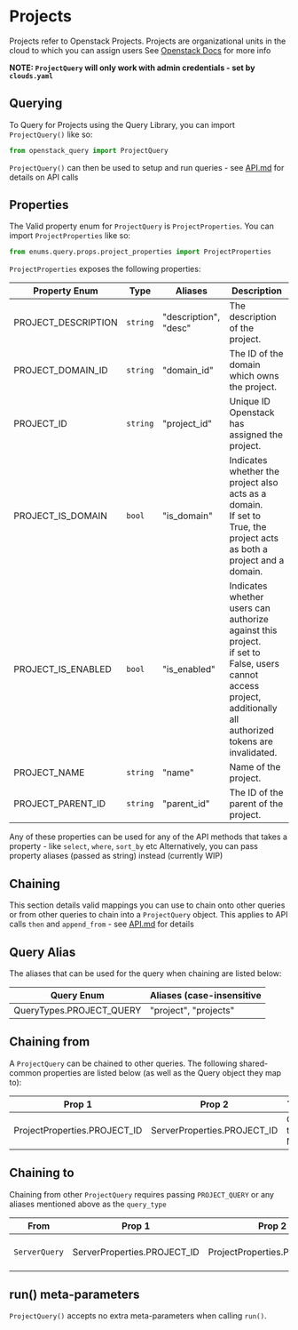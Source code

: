 # Projects
Projects refer to Openstack Projects. Projects are organizational units in the cloud to which you can assign users
See [Openstack Docs](https://docs.openstack.org/api-ref/identity/v3/index.html#projects) for more info

**NOTE: `ProjectQuery` will only work with admin credentials - set by `clouds.yaml`**

## Querying

To Query for Projects using the Query Library, you can import `ProjectQuery()` like so:

```python
from openstack_query import ProjectQuery
```

`ProjectQuery()` can then be used to setup and run queries - see [API.md](../API.md) for details on API calls

## Properties

The Valid property enum for `ProjectQuery` is `ProjectProperties`. You can import `ProjectProperties` like so:

```python
from enums.query.props.project_properties import ProjectProperties
```

`ProjectProperties` exposes the following properties:


| Property Enum       | Type     | Aliases               | Description                                                                                                                                                        |
|---------------------|----------|-----------------------|--------------------------------------------------------------------------------------------------------------------------------------------------------------------|
| PROJECT_DESCRIPTION | `string` | "description", "desc" | The description of the project.                                                                                                                                    |
| PROJECT_DOMAIN_ID   | `string` | "domain_id"           | The ID of the domain which owns the project.                                                                                                                       |
| PROJECT_ID          | `string` | "project_id"          | Unique ID Openstack has assigned the project.                                                                                                                      |
| PROJECT_IS_DOMAIN   | `bool`   | "is_domain"           | Indicates whether the project also acts as a domain. <br/>If set to True, the project acts as both a project and a domain.                                         |
| PROJECT_IS_ENABLED  | `bool`   | "is_enabled"          | Indicates whether users can authorize against this project. <br/>if set to False, users cannot access project, additionally all authorized tokens are invalidated. |
| PROJECT_NAME        | `string` | "name"                | Name of the project.                                                                                                                                               |
| PROJECT_PARENT_ID   | `string` | "parent_id"           | The ID of the parent of the project.                                                                                                                               |

Any of these properties can be used for any of the API methods that takes a property - like `select`, `where`, `sort_by` etc
Alternatively, you can pass property aliases (passed as string) instead (currently WIP)

## Chaining
This section details valid mappings you can use to chain onto other queries or from other queries to chain into a `ProjectQuery` object.
This applies to API calls `then` and `append_from` - see [API.md](../API.md) for details

## Query Alias
The aliases that can be used for the query when chaining are listed below:

| Query Enum               | Aliases (case-insensitive |
|--------------------------|---------------------------|
| QueryTypes.PROJECT_QUERY | "project", "projects"     |



## Chaining from
A `ProjectQuery` can be chained to other queries.
The following shared-common properties are listed below (as well as the Query object they map to):


| Prop 1                       | Prop 2                      | Type        | Maps                            |
|------------------------------|-----------------------------|-------------|---------------------------------|
| ProjectProperties.PROJECT_ID | ServerProperties.PROJECT_ID | One-to-Many | `ProjectQuery` to `ServerQuery` |


## Chaining to
Chaining from other `ProjectQuery` requires passing `PROJECT_QUERY` or any aliases mentioned above as the `query_type`

| From          | Prop 1                      | Prop 2                       | Type        | Documentation            |
|---------------|-----------------------------|------------------------------|-------------|--------------------------|
| `ServerQuery` | ServerProperties.PROJECT_ID | ProjectProperties.PROJECT_ID | Many-to-One | [SERVERS.md](SERVERS.md) |


## run() meta-parameters

`ProjectQuery()` accepts no extra meta-parameters when calling `run()`.
